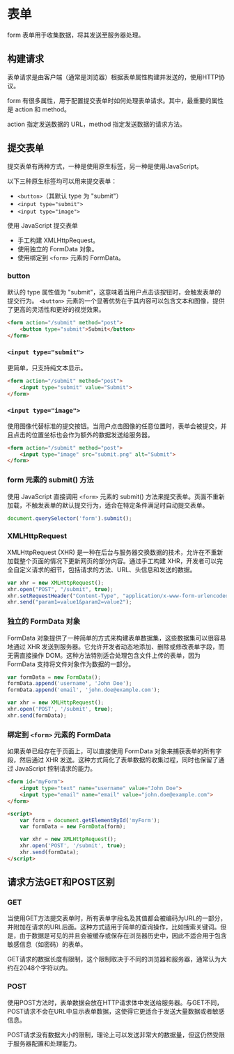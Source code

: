 # 表单

form 表单用于收集数据，将其发送至服务器处理。

## 构建请求

表单请求是由客户端（通常是浏览器）根据表单属性构建并发送的，使用HTTP协议。

form 有很多属性，用于配置提交表单时如何处理表单请求。其中，最重要的属性是 action 和 method。

action 指定发送数据的 URL，method 指定发送数据的请求方法。

## 提交表单

提交表单有两种方式，一种是使用原生标签，另一种是使用JavaScript。

以下三种原生标签均可以用来提交表单：
* `<button>`（其默认 type 为 "submit"）
* `<input type="submit">`
* `<input type="image">`

使用 JavaScript 提交表单
* 手工构建 XMLHttpRequest。
* 使用独立的 FormData 对象。
* 使用绑定到 `<form>` 元素的 FormData。

### button

默认的 type 属性值为 "submit"，这意味着当用户点击该按钮时，会触发表单的提交行为。 `<button>` 元素的一个显著优势在于其内容可以包含文本和图像，提供了更高的灵活性和更好的视觉效果。

```html
<form action="/submit" method="post">
    <button type="submit">Submit</button>
</form>
```

### `<input type="submit">`

更简单，只支持纯文本显示。

```html
<form action="/submit" method="post">
    <input type="submit" value="Submit">
</form>
```

### `<input type="image">`

使用图像代替标准的提交按钮。当用户点击图像的任意位置时，表单会被提交，并且点击的位置坐标也会作为额外的数据发送给服务器。

```html
<form action="/submit" method="post">
    <input type="image" src="submit.png" alt="Submit">
</form>
```

### form 元素的 submit() 方法

使用 JavaScript 直接调用 `<form>` 元素的 submit() 方法来提交表单。页面不重新加载，不触发表单的默认提交行为，适合在特定条件满足时自动提交表单。

```javascript
document.querySelector('form').submit();
```

### XMLHttpRequest

XMLHttpRequest (XHR) 是一种在后台与服务器交换数据的技术，允许在不重新加载整个页面的情况下更新网页的部分内容。通过手工构建 XHR，开发者可以完全自定义请求的细节，包括请求的方法、URL、头信息和发送的数据。

```javascript
var xhr = new XMLHttpRequest();
xhr.open("POST", "/submit", true);
xhr.setRequestHeader("Content-Type", "application/x-www-form-urlencoded");
xhr.send("param1=value1&param2=value2");
```

### 独立的 FormData 对象

FormData 对象提供了一种简单的方式来构建表单数据集，这些数据集可以很容易地通过 XHR 发送到服务器。它允许开发者动态地添加、删除或修改表单字段，而无需直接操作 DOM。这种方法特别适合处理包含文件上传的表单，因为 FormData 支持将文件对象作为数据的一部分。

```javascript
var formData = new FormData();
formData.append('username', 'John Doe');
formData.append('email', 'john.doe@example.com');

var xhr = new XMLHttpRequest();
xhr.open('POST', '/submit', true);
xhr.send(formData);
```

### 绑定到 `<form>` 元素的 FormData

如果表单已经存在于页面上，可以直接使用 FormData 对象来捕获表单的所有字段，然后通过 XHR 发送。这种方式简化了表单数据的收集过程，同时也保留了通过 JavaScript 控制请求的能力。

```html
<form id="myForm">
    <input type="text" name="username" value="John Doe">
    <input type="email" name="email" value="john.doe@example.com">
</form>

<script>
    var form = document.getElementById('myForm');
    var formData = new FormData(form);

    var xhr = new XMLHttpRequest();
    xhr.open('POST', '/submit', true);
    xhr.send(formData);
</script>
```

## 请求方法GET和POST区别

### GET

当使用GET方法提交表单时，所有表单字段名及其值都会被编码为URL的一部分，并附加在请求的URL后面。这种方式适用于简单的查询操作，比如搜索关键词。但是，由于数据是可见的并且会被缓存或保存在浏览器历史中，因此不适合用于包含敏感信息（如密码）的表单。

GET请求的数据长度有限制，这个限制取决于不同的浏览器和服务器，通常认为大约在2048个字符以内。

### POST

使用POST方法时，表单数据会放在HTTP请求体中发送给服务器。与GET不同，POST请求不会在URL中显示表单数据，这使得它更适合于发送大量数据或者敏感信息。

POST请求没有数据大小的限制，理论上可以发送非常大的数据量，但这仍然受限于服务器配置和处理能力。
